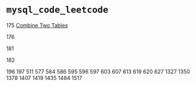# `mysql_code_leetcode` 
175 [Combine Two Tables](https://github.com/alinemati45/mysql_code_leetcode/blob/master/175.%20Combine%20Two%20Tables.ipynb)

176

181

182

196
197
511
577
584
586
595
596
597
603
607
613
619
620
627
1327
1350
1378
1407
1419
1435
1484
1517
